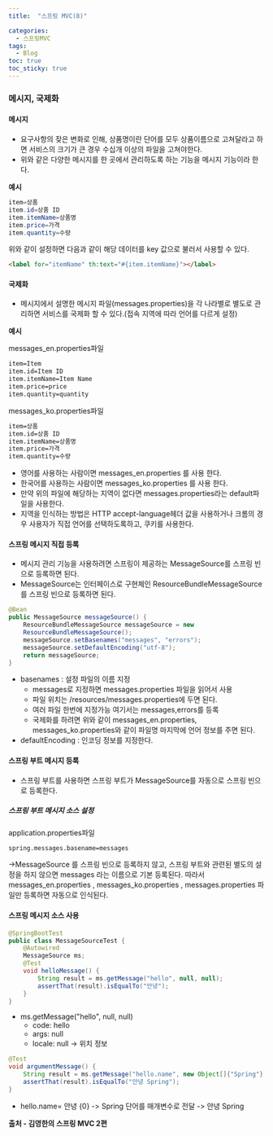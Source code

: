 ```yaml
---
title:  "스프링 MVC(8)"

categories:
  - 스프링MVC
tags:
  - Blog
toc: true
toc_sticky: true
---
```


### 메시지, 국제화

#### 메시지

- 요구사항의 잦은 변화로 인해, 상품명이란 단어를 모두 상품이름으로 고쳐달라고 하면 서비스의 크기가 큰 경우 수십개 이상의 파일을 고쳐야한다.
- 위와 같은 다양한 메시지를 한 곳에서 관리하도록 하는 기능을 메시지 기능이라 한다.

**예시**

```java
item=상품
item.id=상품 ID
item.itemName=상품명
item.price=가격
item.quantity=수량
```
위와 같이 설정하면 다음과 같이 해당 데이터를 key 값으로 불러서 사용할 수 있다.

```html
<label for="itemName" th:text="#{item.itemName}"></label>
```

#### 국제화

- 메시지에서 설명한 메시지 파일(messages.properties)을 각 나라별로 별도로 관리하면 서비스를 국제화 할 수 있다.(접속 지역에 따라 언어를 다르게 설정)

**예시**

messages_en.properties파일
```html
item=Item
item.id=Item ID
item.itemName=Item Name
item.price=price
item.quantity=quantity
```

messages_ko.properties파일
```html
item=상품
item.id=상품 ID
item.itemName=상품명
item.price=가격
item.quantity=수량
```

- 영어를 사용하는 사람이면 messages_en.properties 를 사용 한다.
- 한국어를 사용하는 사람이면 messages_ko.properties 를 사용 한다.
- 만약 위의 파일에 해당하는 지역이 없다면 messages.properties라는 default파일을 사용한다.
- 지역을 인식하는 방법은 HTTP accept-language헤더 값을 사용하거나 크롬의 경우 사용자가 직접 언어를 선택하도록하고, 쿠키를 사용한다.

#### 스프링 메시지 직접 등록

- 메시지 관리 기능을 사용하려면 스프링이 제공하는 MessageSource를 스프링 빈으로 등록하면 된다.
- MessageSource는 인터페이스로 구현체인 ResourceBundleMessageSource를 스프링 빈으로 등록하면 된다.

```java
@Bean
public MessageSource messageSource() {
    ResourceBundleMessageSource messageSource = new
    ResourceBundleMessageSource();
    messageSource.setBasenames("messages", "errors");
    messageSource.setDefaultEncoding("utf-8");
    return messageSource;
}
```

- basenames : 설정 파일의 이름 지정
    * messages로 지정하면 messages.properties 파일을 읽어서 사용
    * 파일 위치는 /resources/messages.properties에 두면 된다.
    * 여러 파일 한번에 지정가능 여기서는 messages,errors를 등록
    * 국제화를 하려면 위와 같이 messages_en.properties, messages_ko.properties와 같이 파일명 마지막에 언어 정보를 주면 된다.
- defaultEncoding : 인코딩 정보를 지정한다.

#### 스프링 부트 메시지 등록

- 스프링 부트를 사용하면 스프링 부트가 MessageSource를 자동으로 스프링 빈으로 등록한다.

##### 스프링 부트 메시지 소스 설정

application.properties파일
```html
spring.messages.basename=messages
```
->MessageSource 를 스프링 빈으로 등록하지 않고, 스프링 부트와 관련된 별도의 설정을 하지 않으면 messages 라는 이름으로 기본 등록된다. 따라서 messages_en.properties , messages_ko.properties , messages.properties 파일만 등록하면 자동으로 인식된다.

#### 스프링 메시지 소스 사용

```java
@SpringBootTest
public class MessageSourceTest {
    @Autowired
    MessageSource ms;
    @Test
    void helloMessage() {
        String result = ms.getMessage("hello", null, null);
        assertThat(result).isEqualTo("안녕");
    }
}
```

- ms.getMessage("hello", null, null)
    * code: hello
    * args: null
    * locale: null -> 위치 정보

```java
@Test
void argumentMessage() {
    String result = ms.getMessage("hello.name", new Object[]{"Spring"}, null);
    assertThat(result).isEqualTo("안녕 Spring");
}
```
- hello.name= 안녕 {0} -> Spring 단어를 매개변수로 전달 -> 안녕 Spring


**출처 - 김영한의 스프링 MVC 2편**